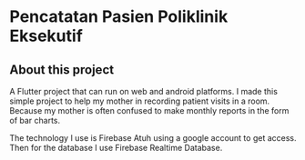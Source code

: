 # Pencatatan Pasien Poliklinik Eksekutif

## About this project

A Flutter project that can run on web and android platforms. I made this simple project to help my mother in recording patient visits in a room. Because my mother is often confused to make monthly reports in the form of bar charts.

The technology I use is Firebase Atuh using a google account to get access. Then for the database I use Firebase Realtime Database.
